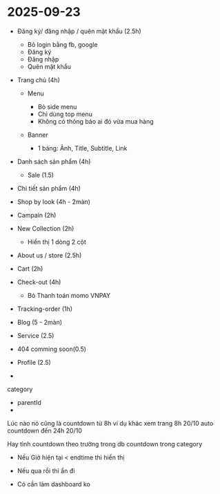 # 2025-09-23

- Đăng ký/ đăng nhập / quên mật khẩu (2.5h)
  - Bỏ login bằng fb, google
  - Đăng ký
  - Đăng nhập
  - Quên mật khẩu

- Trang chủ (4h)
  <!-- - Thêm 1 bảng để config màu text + list background -->
  - Menu
    - Bỏ side menu
    - Chỉ dùng top menu
    - Không có thông báo ai đó vừa mua hàng
  - Banner

    - 1 bảng: Ảnh, Title, Subtitle, Link
- Danh sách sản phẩm (4h)
  - Sale (1.5)

- Chi tiết sản phẩm (4h)
- Shop by look (4h - 2màn)
- Campain (2h)
- New Collection (2h)
  - Hiển thị 1 dòng 2 cột
- About us / store (2.5h)
- Cart (2h)
- Check-out (4h)
  - Bỏ Thanh toán momo VNPAY
- Tracking-order (1h)

- Blog (5 - 2màn)
- Service (2.5)
- 404 comming soon(0.5)
- Profile (2.5)
-

category

- parentId
-

Lúc nào nó cũng là countdown từ 8h
ví dụ khác xem trang 8h 20/10 auto countdown đến 24h 20/10

Hay tình countdown theo trường trong db countdown trong category

- Nếu Giờ hiện tại < endtime thì hiển thị
- Nếu qua rồi thì ẩn đi

- Có cần làm dashboard ko
